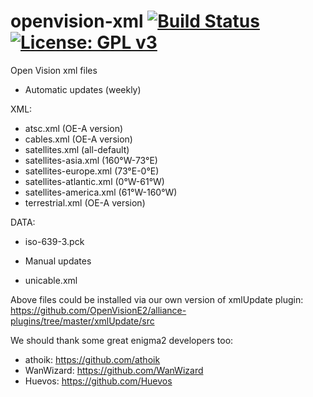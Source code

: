 openvision-xml [![Build Status](https://travis-ci.org/OpenVisionE2/openvision-xml.svg?branch=master)](https://travis-ci.org/OpenVisionE2/openvision-xml) [![License: GPL v3](https://img.shields.io/badge/License-GPLv3-blue.svg)](https://www.gnu.org/licenses/gpl-3.0)
==============
Open Vision xml files

* Automatic updates (weekly)

XML:

- atsc.xml (OE-A version)
- cables.xml (OE-A version)
- satellites.xml (all-default)
- satellites-asia.xml (160°W-73°E)
- satellites-europe.xml (73°E-0°E)
- satellites-atlantic.xml (0°W-61°W)
- satellites-america.xml (61°W-160°W)
- terrestrial.xml (OE-A version)

DATA:

- iso-639-3.pck

* Manual updates

- unicable.xml

Above files could be installed via our own version of xmlUpdate plugin: https://github.com/OpenVisionE2/alliance-plugins/tree/master/xmlUpdate/src

We should thank some great enigma2 developers too:

- athoik: https://github.com/athoik
- WanWizard: https://github.com/WanWizard
- Huevos: https://github.com/Huevos
